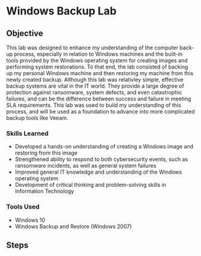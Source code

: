 # Windows Backup Lab

## Objective
This lab was designed to enhance my understanding of the computer back-up process, especially in relation to Windows machines and the built-in tools provided by the Windows operating system for creating images and performing system restorations. To that end, the lab consisted of backing up my personal Windows machine and then restoring my machine from this newly created backup. Although this lab was relativley simple, effective backup systems are vital in the IT world. They provide a large degree of protection against ransomware, system defects, and even catastrophic failures, and can be the difference between success and failure in meeting SLA requirements. This lab was used to build my understanding of this process, and will be used as a foundation to advance into more complicated backup tools like Veeam. 

### Skills Learned

- Developed a hands-on understanding of creating a Windows image and restoring from this image
- Strengthened ability to respond to both cybersecurity events, such as ransomware incidents, as well as general system failures
- Improved general IT knowledge and understanding of the Windows operating system
- Development of critical thinking and problem-solving skills in Information Technology

### Tools Used

- Windows 10
- Windows Backup and Restore (Windows 2007)

## Steps
